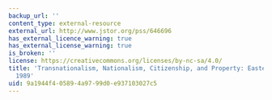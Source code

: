 ```yaml
---
backup_url: ''
content_type: external-resource
external_url: http://www.jstor.org/pss/646696
has_external_licence_warning: true
has_external_license_warning: true
is_broken: ''
license: https://creativecommons.org/licenses/by-nc-sa/4.0/
title: 'Transnationalism, Nationalism, Citizenship, and Property: Eastern Europe since
  1989'
uid: 9a1944f4-0589-4a97-99d0-e937103027c5
---
```

